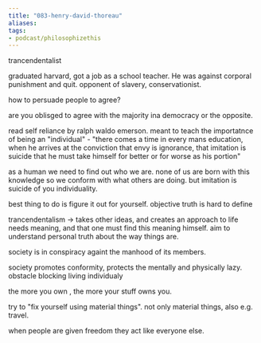 ```yaml
---
title: "083-henry-david-thoreau"
aliases: 
tags: 
- podcast/philosophizethis
---
```


trancendentalist

graduated harvard, got a job as a school teacher. He was against corporal punishment and quit. opponent of slavery, conservationist. 

how to persuade people to agree? 

are you oblisged to agree with the majority ina democracy or the opposite.

read self reliance by ralph waldo emerson. meant to teach the importatnce of being an "individual" - "there comes a time in every mans education, when he arrives at the conviction that envy is ignorance, that imitation is suicide that he must take himself for better or for worse as his portion" 

as a human we need to find out who we are. none of us are born with this knowledge so we conform with what others are doing. but imitation is suicide of you individuality. 

best thing to do is figure it out for yourself. objective truth is hard to define

trancendentalism -> takes other ideas, and creates an approach to life needs meaning, and that one must find this meaning himself. aim to understand personal truth about the way things are. 

society is in conspiracy againt the manhood of its members. 

society promotes conformity, protects the mentally and physically lazy. obstacle blocking living individualy

the more you own , the more your stuff owns you. 

try to "fix yourself using material things". not only material things, also e.g. travel. 

when people are given freedom they act like everyone else.


 